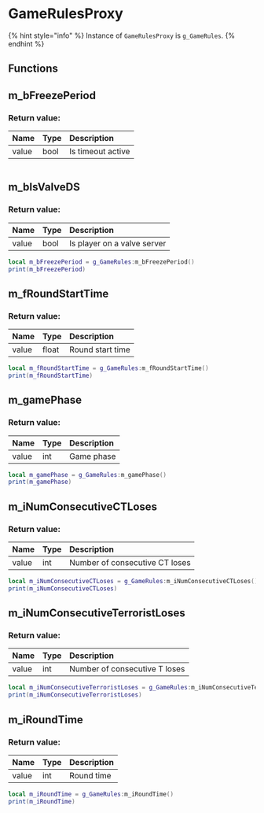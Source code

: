 # GameRulesProxy

{% hint style="info" %}
Instance of `GameRulesProxy` is `g_GameRules`.
{% endhint %}

## Functions

## m_bFreezePeriod

### Return value:
| Name | Type | Description |
| :--- | :--- | :--- |
| value | bool | Is timeout active |

```lua

```

## m_bIsValveDS

### Return value:
| Name | Type | Description |
| :--- | :--- | :--- |
| value | bool | Is player on a valve server |

```lua
local m_bFreezePeriod = g_GameRules:m_bFreezePeriod()
print(m_bFreezePeriod)
```

## m_fRoundStartTime

### Return value:
| Name | Type | Description |
| :--- | :--- | :--- |
| value | float | Round start time |

```lua
local m_fRoundStartTime = g_GameRules:m_fRoundStartTime()
print(m_fRoundStartTime)
```

## m_gamePhase

### Return value:
| Name | Type | Description |
| :--- | :--- | :--- |
| value | int | Game phase |

```lua
local m_gamePhase = g_GameRules:m_gamePhase()
print(m_gamePhase)
```

## m_iNumConsecutiveCTLoses

### Return value:
| Name | Type | Description |
| :--- | :--- | :--- |
| value | int | Number of consecutive CT loses |

```lua
local m_iNumConsecutiveCTLoses = g_GameRules:m_iNumConsecutiveCTLoses()
print(m_iNumConsecutiveCTLoses)
```

## m_iNumConsecutiveTerroristLoses

### Return value:
| Name | Type | Description |
| :--- | :--- | :--- |
| value | int | Number of consecutive T loses |

```lua
local m_iNumConsecutiveTerroristLoses = g_GameRules:m_iNumConsecutiveTerroristLoses()
print(m_iNumConsecutiveTerroristLoses)
```

## m_iRoundTime

### Return value:
| Name | Type | Description |
| :--- | :--- | :--- |
| value | int | Round time |

```lua
local m_iRoundTime = g_GameRules:m_iRoundTime()
print(m_iRoundTime)
```